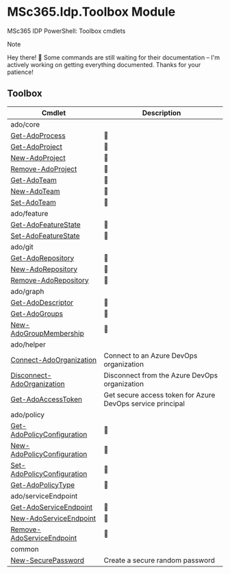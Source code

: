 ﻿<!-- document type: module
Help Version: 0.2.0
HelpInfoUri:
Locale: en-US
Module Guid: 725b7a9f-7858-43b1-876f-6db9fbc0f01e
Module Name: MSc365.Idp.Toolbox
ms.date: 10/04/2025
PlatyPS schema version: 2024-05-01
title: MSc365.Idp.Toolbox Module
-->

# MSc365.Idp.Toolbox Module

MSc365 IDP PowerShell: Toolbox cmdlets

> [!NOTE]
> Hey there! 👋 Some commands are still waiting for their documentation – I'm actively working on getting everything documented. Thanks for your patience!

## Toolbox

| Cmdlet | Description |
| --- | --- |
| ado/core | |
| [Get-AdoProcess](.) | 🚧 |
| [Get-AdoProject](.) | 🚧 |
| [New-AdoProject](.) | 🚧 |
| [Remove-AdoProject](.) | 🚧 |
| [Get-AdoTeam](.) | 🚧 |
| [New-AdoTeam](.) | 🚧 |
| [Set-AdoTeam](.) | 🚧 |
| ado/feature | |
| [Get-AdoFeatureState](.) | 🚧 |
| [Set-AdoFeatureState](.) | 🚧 |
| ado/git | |
| [Get-AdoRepository](.) | 🚧 |
| [New-AdoRepository](.) | 🚧 |
| [Remove-AdoRepository](.) | 🚧 |
| ado/graph | |
| [Get-AdoDescriptor](.) | 🚧 |
| [Get-AdoGroups](.) | 🚧 |
| [New-AdoGroupMembership](.) | 🚧 |
| ado/helper | |
| [Connect-AdoOrganization](ado/helper/Connect-AdoOrganization.md)| Connect to an Azure DevOps organization |
| [Disconnect-AdoOrganization](ado/helper/Disconnect-AdoOrganization.md) | Disconnect from the Azure DevOps organization |
| [Get-AdoAccessToken](ado/helper/Get-AdoAccessToken.md) | Get secure access token for Azure DevOps service principal |
| ado/policy | |
| [Get-AdoPolicyConfiguration](.) | 🚧 |
| [New-AdoPolicyConfiguration](.) | 🚧 |
| [Set-AdoPolicyConfiguration](.) | 🚧 |
| [Get-AdoPolicyType](.) | 🚧 |
| ado/serviceEndpoint | |
| [Get-AdoServiceEndpoint](.) | 🚧 |
| [New-AdoServiceEndpoint](.) | 🚧 |
| [Remove-AdoServiceEndpoint](.) | 🚧 |
| common | |
| [New-SecurePassword](common/New-SecurePassword.md) | Create a secure random password |
